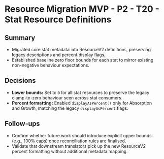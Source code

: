 # Resource Migration MVP - P2 - T20 - Stat Resource Definitions

## Summary

- Migrated core stat metadata into ResourceV2 definitions, preserving legacy descriptions and percent display flags.
- Established baseline zero floor bounds for each stat to mirror existing non-negative behaviour expectations.

## Decisions

- **Lower bounds:** Set to `0` for all stat resources to preserve the legacy clamp-to-zero behaviour seen across stat consumers.
- **Percent formatting:** Enabled `displayAsPercent()` only for Absorption and Growth, matching the legacy `displayAsPercent` flags.

## Follow-ups

- Confirm whether future work should introduce explicit upper bounds (e.g., 100% caps) once reconciliation rules are finalised.
- Validate that downstream translators pick up the new ResourceV2 percent formatting without additional metadata mapping.
